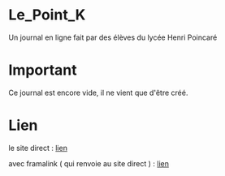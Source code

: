 # Le_Point_K

Un journal en ligne fait par des élèves du lycée Henri Poincaré

# Important

Ce journal est encore vide, il ne vient que d'être créé.

# Lien

le site direct : [lien](https://nath54.github.io/Le_Point_K/main.html)

avec framalink ( qui renvoie au site direct ) : [lien](https://frama.link/lepointK)

